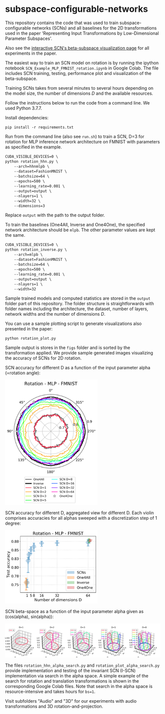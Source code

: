 # subspace-configurable-networks

This repository contains the code that was used to train subspace-configurable networks (SCNs) and all baselines for the 2D transformations used in the paper 'Representing Input Transformations by Low-Dimensional Parameter Subspaces'.

Also see the [interactive SCN's beta-subspace visualization page](https://subspace-configurable-networks.pages.dev) for all experiments in the paper.

The easiest way to train an SCN model on rotation is by running the ipython notebook `SCN_Example_MLP_FMNIST_rotation.ipynb` in Google Colab. The file includes SCN training, testing, performance plot and visualization of the beta-subspace. 

Training SCNs takes from several minutes to several hours depending on the model size, the number of dimensions $D$ and the available resources.

Follow the instructions below to run the code from a command line. We used Python 3.7.7.

Install dependencies:
```
pip install -r requirements.txt
```

Run from the command line (also see `run.sh`) to train a SCN, D=3 for rotation for MLP inference network architecture on FMNIST with parameters as specified in the example.
```
CUDA_VISIBLE_DEVICES=0 \
python rotation_hhn.py \
	--arch=hhnmlpb \
	--dataset=FashionMNIST \
	--batchsize=64 \
	--epochs=500 \
	--learning_rate=0.001 \
	--output=output \
	--nlayers=1 \
	--width=32 \
	--dimensions=3
```

Replace `output` with the path to the output folder.

To train the baselines (One4All, Inverse and One4One), the specified network architecture should be `mlpb`. The other parameter values are kept the same.

```
CUDA_VISIBLE_DEVICES=0 \
python rotation_inverse.py \
	--arch=mlpb \
	--dataset=FashionMNIST \
	--batchsize=64 \
	--epochs=500 \
	--learning_rate=0.001 \
	--output=output \
	--nlayers=1 \
	--width=32
```

Sample trained models and computed statistics are stored in the `output` folder part of this repository. The folder structure is straightforwards with folder names including the architecture, the dataset, number of layers, network widths and the number of dimensions $D$.

You can use a sample plotting script to generate visualizations also presented in the paper:
```
python rotation_plot.py
```
Sample output is stores in the `figs` folder and is sorted by the transformation applied. We provide sample generated images visualizing the accuracy of SCNs for 2D rotation.

SCN accuracy for different D as a function of the input parameter alpha (=rotation angle):

<img src="./figs/rotation/viz_acc_mlpb_FashionMNIST_1_32.png" alt="SCN accuracy, D=1..8, 1-layer MLP with 32 hidden units" width="300"/>

SCN accuracy for different D, aggregated view for different D. Each violin comprises accuracies for all alphas sweeped with a discretization step of 1 degree:

<img src="./figs/rotation/d_mlpb_FashionMNIST_1_32.png" alt="SCN accuracy, D=1..8, 1-layer MLP with 32 hidden units, aggregated view" width="300"/>

SCN beta-space as a function of the input parameter alpha given as (cos(alpha), sin(alpha)):

<img src="./figs/rotation/viz_beta_mlpb_FashionMNIST_1_32.png" alt="SCN beta-space, D=1..8, 1-layer MLP with 32 hidden units" width="800"/>

The files `rotation_hhn_alpha_search.py` and `rotation_plot_alpha_search.py` provide implementation and testing of the invariant SCN (I-SCN) implementation via search in the alpha space. A simple example of the search for rotation and translation transformations is shown in the corresponding Google Colab files. Note that search in the alpha space is resource-intensive and takes hours for `bs=1`.

Visit subfolders "Audio" and "3D" for our experiments with audio transformations and 3D rotation-and-projection.
